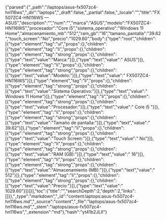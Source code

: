 {"parsed":{"_path":"/laptops/asus-fx507zc4-hn116ws","_dir":"laptops","_draft":false,"_partial":false,"_locale":"","title":"FX507ZC4-HN116WS — ASUS","description":"","num":"","marca":"ASUS","modelo":"FX507ZC4-HN116WS","procesador":"Core i5","sistema_operativo":"Windows 11 Home","almacenamiento_mb":"512","ram_gb":"16","tamano_pantalla":"39.62","touch_screen":"No","precio":"1029.60","body":{"type":"root","children":[{"type":"element","tag":"ul","props":{},"children":[{"type":"element","tag":"li","props":{},"children":[{"type":"element","tag":"strong","props":{},"children":[{"type":"text","value":"Marca:"}]},{"type":"text","value":" ASUS"}]},{"type":"element","tag":"li","props":{},"children":[{"type":"element","tag":"strong","props":{},"children":[{"type":"text","value":"Modelo:"}]},{"type":"text","value":" FX507ZC4-HN116WS"}]},{"type":"element","tag":"li","props":{},"children":[{"type":"element","tag":"strong","props":{},"children":[{"type":"text","value":"Sistema Operativo:"}]},{"type":"text","value":" Windows 11 Home"}]},{"type":"element","tag":"li","props":{},"children":[{"type":"element","tag":"strong","props":{},"children":[{"type":"text","value":"Procesador:"}]},{"type":"text","value":" Core i5 "}]},{"type":"element","tag":"li","props":{},"children":[{"type":"element","tag":"strong","props":{},"children":[{"type":"text","value":"Tamaño de pantalla:"}]},{"type":"text","value":" 39.62"}]},{"type":"element","tag":"li","props":{},"children":[{"type":"element","tag":"strong","props":{},"children":[{"type":"text","value":"Touch Screen:"}]},{"type":"text","value":" No"}]},{"type":"element","tag":"li","props":{},"children":[{"type":"element","tag":"strong","props":{},"children":[{"type":"text","value":"RAM (GB):"}]},{"type":"text","value":" 16"}]},{"type":"element","tag":"li","props":{},"children":[{"type":"element","tag":"strong","props":{},"children":[{"type":"text","value":"Almacenamiento (MB):"}]},{"type":"text","value":" 512"}]},{"type":"element","tag":"li","props":{},"children":[{"type":"element","tag":"strong","props":{},"children":[{"type":"text","value":"Precio:"}]},{"type":"text","value":" 1029.60"}]}]}],"toc":{"title":"","searchDepth":2,"depth":2,"links":[]}},"_type":"markdown","_id":"content:laptops:asus-fx507zc4-hn116ws.md","_source":"content","_file":"laptops/asus-fx507zc4-hn116ws.md","_stem":"laptops/asus-fx507zc4-hn116ws","_extension":"md"},"hash":"yt41b2JLII"}